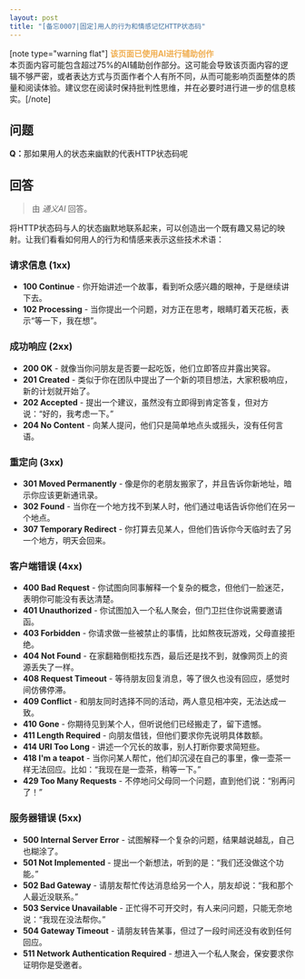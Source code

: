 ```yaml
---
layout: post
title: "[备忘0007|固定]用人的行为和情感记忆HTTP状态码"
---
```



<p>[note type="warning flat"] <span style="color:#f0ad4e;"><strong>该页面已使用AI进行辅助创作</strong></span><br>本页面内容可能包含超过75%的AI辅助创作部分。这可能会导致该页面内容的逻辑不够严密，或者表达方式与页面作者个人有所不同，从而可能影响页面整体的质量和阅读体验。建议您在阅读时保持批判性思维，并在必要时进行进一步的信息核实。[/note]</p><h2>问题</h2><p><strong>Q：</strong>那如果用人的状态来幽默的代表HTTP状态码呢</p><h2>回答</h2><blockquote>由 <em>通义AI</em> 回答。</blockquote><p>将HTTP状态码与人的状态幽默地联系起来，可以创造出一个既有趣又易记的映射。让我们看看如何用人的行为和情感来表示这些技术术语：</p><h3>请求信息 (1xx)</h3><ul><li><strong>100 Continue</strong> - 你开始讲述一个故事，看到听众感兴趣的眼神，于是继续讲下去。</li><li><strong>102 Processing</strong> - 当你提出一个问题，对方正在思考，眼睛盯着天花板，表示“等一下，我在想”。</li></ul><h3>成功响应 (2xx)</h3><ul><li><strong>200 OK</strong> - 就像当你问朋友是否要一起吃饭，他们立即答应并露出笑容。</li><li><strong>201 Created</strong> - 类似于你在团队中提出了一个新的项目想法，大家积极响应，新的计划就开始了。</li><li><strong>202 Accepted</strong> - 提出一个建议，虽然没有立即得到肯定答复，但对方说：“好的，我考虑一下。”</li><li><strong>204 No Content</strong> - 向某人提问，他们只是简单地点头或摇头，没有任何言语。</li></ul><h3>重定向 (3xx)</h3><ul><li><strong>301 Moved Permanently</strong> - 像是你的老朋友搬家了，并且告诉你新地址，暗示你应该更新通讯录。</li><li><strong>302 Found</strong> - 当你在一个地方找不到某人时，他们通过电话告诉你他们在另一个地点。</li><li><strong>307 Temporary Redirect</strong> - 你打算去见某人，但他们告诉你今天临时去了另一个地方，明天会回来。</li></ul><h3>客户端错误 (4xx)</h3><ul><li><strong>400 Bad Request</strong> - 你试图向同事解释一个复杂的概念，但他们一脸迷茫，表明你可能没有表达清楚。</li><li><strong>401 Unauthorized</strong> - 你试图加入一个私人聚会，但门卫拦住你说需要邀请函。</li><li><strong>403 Forbidden</strong> - 你请求做一些被禁止的事情，比如熬夜玩游戏，父母直接拒绝。</li><li><strong>404 Not Found</strong> - 在家翻箱倒柜找东西，最后还是找不到，就像网页上的资源丢失了一样。</li><li><strong>408 Request Timeout</strong> - 等待朋友回复消息，等了很久也没有回应，感觉时间仿佛停滞。</li><li><strong>409 Conflict</strong> - 和朋友同时选择不同的活动，两人意见相冲突，无法达成一致。</li><li><strong>410 Gone</strong> - 你期待见到某个人，但听说他们已经搬走了，留下遗憾。</li><li><strong>411 Length Required</strong> - 向朋友借钱，但他们要求你先说明具体数额。</li><li><strong>414 URI Too Long</strong> - 讲述一个冗长的故事，别人打断你要求简短些。</li><li><strong>418 I'm a teapot</strong> - 当你问某人帮忙，他们却沉浸在自己的事里，像一壶茶一样无法回应。比如：“我现在是一壶茶，稍等一下。”</li><li><strong>429 Too Many Requests</strong> - 不停地问父母同一个问题，直到他们说：“别再问了！”</li></ul><h3>服务器错误 (5xx)</h3><ul><li><strong>500 Internal Server Error</strong> - 试图解释一个复杂的问题，结果越说越乱，自己也糊涂了。</li><li><strong>501 Not Implemented</strong> - 提出一个新想法，听到的是：“我们还没做这个功能。”</li><li><strong>502 Bad Gateway</strong> - 请朋友帮忙传达消息给另一个人，朋友却说：“我和那个人最近没联系。”</li><li><strong>503 Service Unavailable</strong> - 正忙得不可开交时，有人来问问题，只能无奈地说：“我现在没法帮你。”</li><li><strong>504 Gateway Timeout</strong> - 请朋友转告某事，但过了一段时间还没有收到任何回应。</li><li><strong>511 Network Authentication Required</strong> - 想进入一个私人聚会，保安要求你证明你是受邀者。</li></ul>
